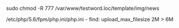 sudo chmod -R 777 /var/www/testword.loc/template/img/news

/etc/php/5.6/fpm/php.ini/php.ini - find: upload_max_filesize 2M > 6M

